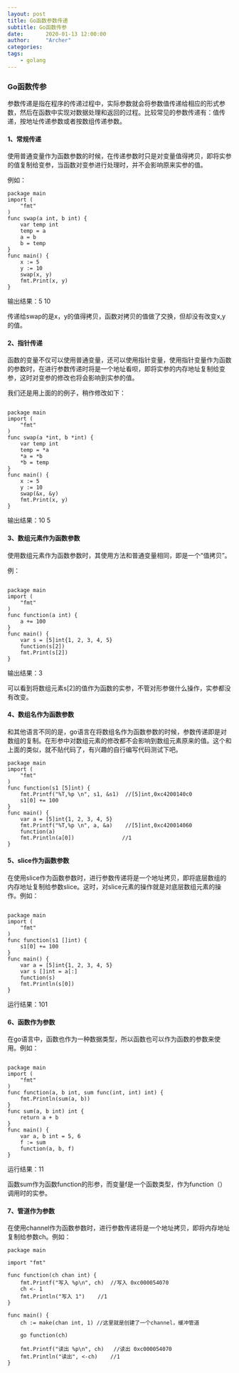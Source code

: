 ```yaml
---
layout: post
title: Go函数参数传递
subtitle: Go函数传参
date:       2020-01-13 12:00:00
author:     "Archer"
categories: 
tags:
    - golang
---
```


### Go函数传参

参数传递是指在程序的传递过程中，实际参数就会将参数值传递给相应的形式参数，然后在函数中实现对数据处理和返回的过程。比较常见的参数传递有：值传递，按地址传递参数或者按数组传递参数。

#### 1、常规传递

使用普通变量作为函数参数的时候，在传递参数时只是对变量值得拷贝，即将实参的值复制给变参，当函数对变参进行处理时，并不会影响原来实参的值。

例如：

```text
package main
import (
    "fmt"
)
func swap(a int, b int) {
    var temp int
    temp = a
    a = b
    b = temp
}
func main() {
    x := 5
    y := 10
    swap(x, y)
    fmt.Print(x, y)
}
```

输出结果：5 10

传递给swap的是x，y的值得拷贝，函数对拷贝的值做了交换，但却没有改变x,y的值。

#### 2、指针传递

  函数的变量不仅可以使用普通变量，还可以使用指针变量，使用指针变量作为函数的参数时，在进行参数传递时将是一个地址看呗，即将实参的内存地址复制给变参，这时对变参的修改也将会影响到实参的值。

我们还是用上面的的例子，稍作修改如下：

```text

package main
import (
    "fmt"
)
func swap(a *int, b *int) {
    var temp int
    temp = *a
    *a = *b
    *b = temp
}
func main() {
    x := 5
    y := 10
    swap(&x, &y)
    fmt.Print(x, y)
}
```

输出结果：10 5

#### 3、数组元素作为函数参数

使用数组元素作为函数参数时，其使用方法和普通变量相同，即是一个“值拷贝”。

例：

```text

package main
import (
    "fmt"
)
func function(a int) {
    a += 100
}
func main() {
    var s = [5]int{1, 2, 3, 4, 5}
    function(s[2])
    fmt.Print(s[2])
}
```

输出结果：3

可以看到将数组元素s[2]的值作为函数的实参，不管对形参做什么操作，实参都没有改变。

#### 4、数组名作为函数参数

和其他语言不同的是，go语言在将数组名作为函数参数的时候，参数传递即是对数组的复制。在形参中对数组元素的修改都不会影响到数组元素原来的值。这个和上面的类似，就不贴代码了，有兴趣的自行编写代码测试下吧。

```text
package main
import (
    "fmt"
)
func function(s1 [5]int) {
    fmt.Printf("%T,%p \n", s1, &s1)  //[5]int,0xc4200140c0
    s1[0] += 100
}
func main() {
    var a = [5]int{1, 2, 3, 4, 5}
    fmt.Printf("%T,%p \n", a, &a)    //[5]int,0xc420014060
    function(a)
    fmt.Println(a[0])               //1
}
```

#### 5、slice作为函数参数

在使用slice作为函数参数时，进行参数传递将是一个地址拷贝，即将底层数组的内存地址复制给参数slice。这时，对slice元素的操作就是对底层数组元素的操作。例如：

```text

package main
import (
    "fmt"
)
func function(s1 []int) {
    s1[0] += 100
}
func main() {
    var a = [5]int{1, 2, 3, 4, 5}
    var s []int = a[:]
    function(s)
    fmt.Println(s[0])
}
```

运行结果：101

#### 6、函数作为参数

在go语言中，函数也作为一种数据类型，所以函数也可以作为函数的参数来使用。例如：

```text

package main
import (
    "fmt"
)
func function(a, b int, sum func(int, int) int) {
    fmt.Println(sum(a, b))
}
func sum(a, b int) int {
    return a + b
}
func main() {
    var a, b int = 5, 6
    f := sum
    function(a, b, f)
}
```

运行结果：11

函数sum作为函数function的形参，而变量f是一个函数类型，作为function（）调用时的实参。

#### 7、管道作为参数

在使用channel作为函数参数时，进行参数传递将是一个地址拷贝，即将内存地址复制给参数ch。例如：

```text
package main

import "fmt"

func function(ch chan int) {
    fmt.Printf("写入 %p\n", ch)  //写入 0xc000054070
    ch <- 1
    fmt.Println("写入 1")    //1
}

func main() {
    ch := make(chan int, 1) //这里就是创建了一个channel，缓冲管道

    go function(ch)

    fmt.Printf("读出 %p\n", ch)   //读出 0xc000054070
    fmt.Println("读出", <-ch)    //1
}

```
